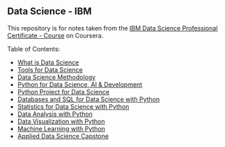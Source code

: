 ## Data Science - IBM

This repository is for notes taken from the [IBM Data Science Professional Certificate - Course](https://www.coursera.org/professional-certificates/ibm-data-science) on Coursera.

Table of Contents:

- [What is Data Science](01-What_is_Data_Science/readme.md)
- [Tools for Data Science](02-Tools_for_Data_Science/readme.md)
- [Data Science Methodology](03-Data_Science_Methodology/readme.md)
- [Python for Data Science, AI & Development](04-Python_for_Data_Science,AI_&_Development/readme.md)
- [Python Project for Data Science](c05-python-project-for-data-science/readme.md)
- [Databases and SQL for Data Science with Python](c06-databases-and-sql-for-data-science-with-python/readme.md)
- [Statistics for Data Science with Python](c06-Statistics-for-Data-Science-with-Python/readme.md)
- [Data Analysis with Python](c07-data-analysis-with-python/readme.md)
- [Data Visualization with Python](c08-data-visualization-with-python/readme.md)
- [Machine Learning with Python](c09-machine-learning-with-python/readme.md)
- [Applied Data Science Capstone](c10-applied-data-science-capstone/readme.md)

